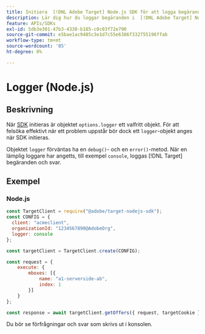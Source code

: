 ```yaml
---
title: Initiera  [!DNL Adobe Target] Node.js SDK för att logga begäranden
description: Lär dig hur du loggar begäranden i  [!DNL Adobe Target] Node.js SDK.
feature: APIs/SDKs
exl-id: 5db3e301-47b3-4330-b185-c0c03f72e790
source-git-commit: e5bae1ac9485c3e1d7c55e6386f332755196ffab
workflow-type: tm+mt
source-wordcount: '85'
ht-degree: 0%

---
```


# Logger (Node.js)

## Beskrivning

När [SDK](initialize-sdk.md) initieras är objektet `options.logger` ett valfritt objekt. För att felsöka effektivt när ett problem uppstår bör dock ett `logger`-objekt anges när SDK initieras.

Objektet `logger` förväntas ha en `debug()`- och en `error()`-metod. När en lämplig loggare har angetts, till exempel `console`, loggas [!DNL Target] begäranden och svar.

## Exempel

### Node.js

```js {line-numbers="true"}
const TargetClient = require("@adobe/target-nodejs-sdk");
const CONFIG = {
  client: "acmeclient",
  organizationId: "1234567890@AdobeOrg",
  logger: console
};

const targetClient = TargetClient.create(CONFIG);

const request = {
    execute: {
        mboxes: [{
            name: "a1-serverside-ab",
            index: 1
        }]
    }
};

const response = await targetClient.getOffers({ request, targetCookie });
```

Du bör se förfrågningar och svar som skrivs ut i konsolen.
